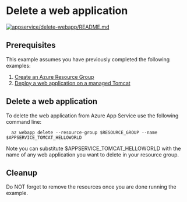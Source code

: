 
# Delete a web application

[![appservice/delete-webapp/README.md](https://github.com/Azure-Samples/java-on-azure-examples/actions/workflows/appservice_delete-webapp_README_md.yml/badge.svg)](https://github.com/Azure-Samples/java-on-azure-examples/actions/workflows/appservice_delete-webapp_README_md.yml)

## Prerequisites

This example assumes you have previously completed the following examples:

1. [Create an Azure Resource Group](../group/create/)
1. [Deploy a web application on a managed Tomcat](../tomcat-helloworld/)

## Delete a web application

<!-- workflow.cron(0 4 * * 1) -->
<!-- workflow.include(../tomcat-helloworld/README.md) -->

To delete the web application from Azure App Service use the following command
line:

```shell
  az webapp delete --resource-group $RESOURCE_GROUP --name $APPSERVICE_TOMCAT_HELLOWORLD
```

Note you can substitute $APPSERVICE_TOMCAT_HELLOWORLD with the name of any web 
application you want to delete in your resource group.

<!-- workflow.directOnly() 

export RESULT=$(az webapp show --resource-group $RESOURCE_GROUP --name $APPSERVICE_TOMCAT_HELLOWORLD --output tsv --query state)
az group delete --name $RESOURCE_GROUP --yes || true
if [[ "$RESULT" == Running ]]; then
  exit 1
fi

  -->

## Cleanup

Do NOT forget to remove the resources once you are done running the example.
